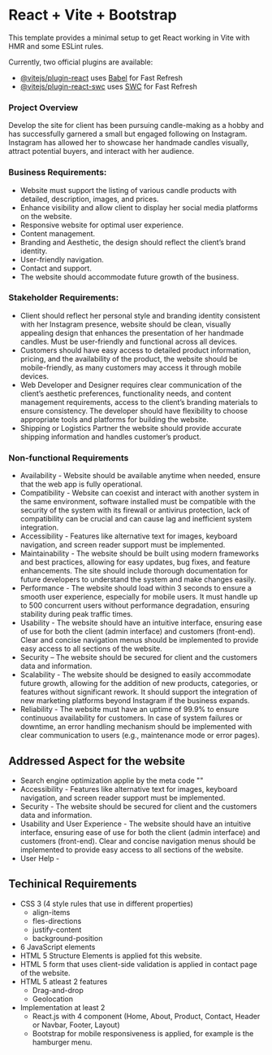 # React + Vite + Bootstrap

This template provides a minimal setup to get React working in Vite with HMR and some ESLint rules.

Currently, two official plugins are available:

- [@vitejs/plugin-react](https://github.com/vitejs/vite-plugin-react/blob/main/packages/plugin-react/README.md) uses [Babel](https://babeljs.io/) for Fast Refresh
- [@vitejs/plugin-react-swc](https://github.com/vitejs/vite-plugin-react-swc) uses [SWC](https://swc.rs/) for Fast Refresh

### Project Overview

Develop the site for client has been pursuing candle-making as a hobby and has successfully garnered a small but engaged following on Instagram. Instagram has allowed her to showcase her handmade candles visually, attract potential buyers, and interact with her audience.

### Business Requirements:

* Website must support the listing of various candle products with detailed, description, images, and prices.
* Enhance visibility and allow client to display her social media platforms on the website.
* Responsive website for optimal user experience.
* Content management.
* Branding and Aesthetic, the design should reflect the client’s brand identity.
* User-friendly navigation.
* Contact and support.
* The website should accommodate future growth of the business.

### Stakeholder Requirements:

* Client should reflect her personal style and branding identity consistent with her Instagram presence, website should be clean, visually appealing design that enhances the presentation of her handmade candles. Must be user-friendly and functional across all devices.
* Customers should have easy access to detailed product information, pricing, and the availability of the product, the website should be mobile-friendly, as many customers may access it through mobile devices.
* Web Developer and Designer requires clear communication of the client’s aesthetic preferences, functionality needs, and content management requirements, access to the client’s branding materials to ensure consistency. The developer should have flexibility to choose appropriate tools and platforms for building the website.
* Shipping or Logistics Partner the website should provide accurate shipping information and handles customer’s product.

### Non-functional Requirements

* Availability - Website should be available anytime when needed, ensure that the web app is fully operational.
* Compatibility - Website can coexist and interact with another system in the same environment, software installed must be compatible with the security of the system with its firewall or antivirus protection, lack of compatibility can be crucial and can cause lag and inefficient system integration.
* Accessibility - Features like alternative text for images, keyboard navigation, and screen reader support must be implemented.
* Maintainability - The website should be built using modern frameworks and best practices, allowing for easy updates, bug fixes, and feature enhancements. The site should include thorough documentation for future developers to understand the system and make changes easily.
* Performance - The website should load within 3 seconds to ensure a smooth user experience, especially for mobile users. It must handle up to 500 concurrent users without performance degradation, ensuring stability during peak traffic times.
* Usability - The website should have an intuitive interface, ensuring ease of use for both the client (admin interface) and customers (front-end). Clear and concise navigation menus should be implemented to provide easy access to all sections of the website.
* Security – The website should be secured for client and the customers data and information.
* Scalability - The website should be designed to easily accommodate future growth, allowing for the addition of new products, categories, or features without significant rework. It should support the integration of new marketing platforms beyond Instagram if the business expands.
* Reliability - The website must have an uptime of 99.9% to ensure continuous availability for customers. In case of system failures or downtime, an error handling mechanism should be implemented with clear communication to users (e.g., maintenance mode or error pages).


## Addressed Aspect for the website

* Search engine optimization applie by the meta code "<meta name="keywords" contect="Candle, Gift, Personalised Candle" />"
* Accessibility - Features like alternative text for images, keyboard navigation, and screen reader support must be implemented.
* Security - The website should be secured for client and the customers data and information.
* Usability and User Experience - The website should have an intuitive interface, ensuring ease of use for both the client (admin interface) and customers (front-end). Clear and concise navigation menus should be implemented to provide easy access to all sections of the website.
* User Help - 

## Techinical Requirements

* CSS 3 (4 style rules that use in different properties)
    * align-items
    * fles-directions
    * justify-content
    * background-position
* 6 JavaScript elements
* HTML 5 Structure Elements is applied fot this website.
* HTML 5 form that uses client-side validation is applied in contact page of the website.
* HTML 5 atleast 2 features
    * Drag-and-drop
    * Geolocation
* Implementation at least 2
    * React.js with 4 component (Home, About, Product, Contact, Header or Navbar, Footer, Layout)
    * Bootstrap for mobile responsiveness is applied, for example is the hamburger menu.
